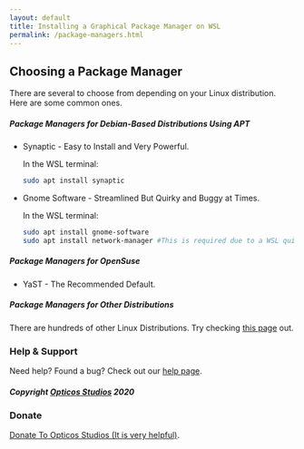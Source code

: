 ```yaml
---
layout: default
title: Installing a Graphical Package Manager on WSL
permalink: /package-managers.html
---
```

## Choosing a Package Manager

There are several to choose from depending on your Linux distribution. Here are some common ones.

##### Package Managers for Debian-Based Distributions Using APT

*  Synaptic - Easy to Install and Very Powerful.

   In the WSL terminal:
   
   ```bash
   sudo apt install synaptic
   ```

*  Gnome Software - Streamlined But Quirky and Buggy at Times.

   In the WSL terminal:
   
   ```bash
   sudo apt install gnome-software
   sudo apt install network-manager #This is required due to a WSL quirk
   ```

##### Package Managers for OpenSuse

*  YaST - The Recommended Default.

##### Package Managers for Other Distributions

There are hundreds of other Linux Distributions. Try checking [this page](https://www.tecmint.com/linux-package-managers/) out.



### Help & Support
Need help? Found a bug? Check out our [help page](./help.html).


##### Copyright [Opticos Studios](http://opticos.studio) 2020


### Donate

[Donate To Opticos Studios (It is very helpful)](https://sites.google.com/bartimee.com/opticos-studios/donate#h.p_6-1t7x2XFvCP).
